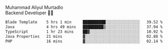 Muhammad Aliyul Murtadlo
<br>
Backend Developer 👨‍💻
<br>
<!--START_SECTION:waka-->

```txt
Blade Template    5 hrs 1 min     ██████████░░░░░░░░░░░░░░░   39.52 %
Java              4 hrs 49 mins   █████████▒░░░░░░░░░░░░░░░   37.94 %
TypeScript        1 hr 23 mins    ██▓░░░░░░░░░░░░░░░░░░░░░░   10.92 %
Java Properties   21 mins         ▓░░░░░░░░░░░░░░░░░░░░░░░░   02.88 %
PHP               16 mins         ▓░░░░░░░░░░░░░░░░░░░░░░░░   02.14 %
```

<!--END_SECTION:waka-->
